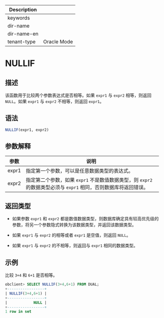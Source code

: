 | Description   |                 |
|---------------|-----------------|
| keywords      |                 |
| dir-name      |                 |
| dir-name-en   |                 |
| tenant-type   | Oracle Mode     |

# NULLIF

## 描述

该函数用于比较两个参数表达式是否相等。如果 `expr1` 与 `expr2` 相等，则返回 `NULL`。如果 `expr1` 与 `expr2` 不相等，则返回 `expr1`。

## 语法

```sql
NULLIF(expr1, expr2)
```

## 参数解释

|  参数   |                                  说明                                   |
|-------|-----------------------------------------------------------------------|
| expr1 | 指定第一个参数，可以是任意数据类型的表达式。                                                |
| expr2 | 指定第二个参数，如果 `expr1` 不是数值数据类型，则 `expr2` 的数据类型必须与 `expr1` 相同，否则数据库将返回错误。 |

## 返回类型

* 如果参数 `expr1` 和 `expr2` 都是数值数据类型，则数据库确定具有较高优先级的参数，将另一个参数隐式转换为该数据类型，并返回该数据类型。

* 如果 `expr1` 与 `expr2` 的相等或者 `expr1` 是空值，则返回 `NULL`。

* 如果 `expr1` 与 `expr2` 的不相等，则返回与 `expr1` 相同的数据类型。

## 示例

比较 `3+4` 和 `6+1` 是否相等。

```sql
obclient> SELECT NULLIF(3+4,6+1) FROM DUAL;
+-----------------+
| NULLIF(3+4,6+1) |
+-----------------+
|            NULL |
+-----------------+
1 row in set
```
